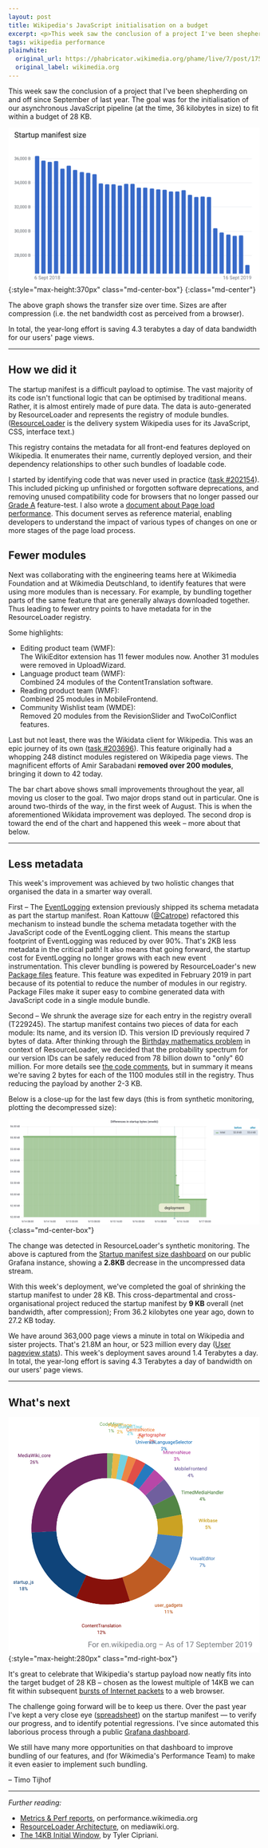 ```yaml
---
layout: post
title: Wikipedia's JavaScript initialisation on a budget
excerpt: <p>This week saw the conclusion of a project I've been shepherding since September of last year. The goal was for the initialisation code for our JavaScript pipeline to fit within a budget of 28 KB.</p>
tags: wikipedia performance
plainwhite:
  original_url: https://phabricator.wikimedia.org/phame/live/7/post/175/wikipedia_s_javascript_initialisation_on_a_budget/
  original_label: wikimedia.org
---
```


This week saw the conclusion of a project that I've been shepherding on and off since September of last year. The goal was for the initialisation of our asynchronous JavaScript pipeline (at the time, 36 kilobytes in size) to fit within a budget of 28 KB.

![Chart showing a decline in Startup manifest size from 36.2 kilobytes in 2018 to just under 28 KB in September 2019](/assets/attachments/2019_wikipedia_figure1_chart.png "From 36.2 KB to 27.2 KB"){:style="max-height:370px" class="md-center-box"}
{:class="md-center"}

The above graph shows the transfer size over time. Sizes are after compression (i.e. the net bandwidth cost as perceived from a browser).

In total, the year-long effort is saving 4.3 terabytes a day of data bandwidth for our users' page views.

-------

## How we did it

The startup manifest is a difficult payload to optimise. The vast majority of its code isn't functional logic that can be optimised by traditional means. Rather, it is almost entirely made of pure data. The data is auto-generated by ResourceLoader and represents the registry of module bundles. ([ResourceLoader](https://www.mediawiki.org/wiki/ResourceLoader/Architecture) is the delivery system Wikipedia uses for its JavaScript, CSS, interface text.)

This registry contains the metadata for all front-end features deployed on Wikipedia. It enumerates their name, currently deployed version, and their dependency relationships to other such bundles of loadable code.

I started by identifying code that was never used in practice ([task #202154](https://phabricator.wikimedia.org/T202154 "Audit modules 2018: Reduce registry overhead")). This included picking up unfinished or forgotten software deprecations, and removing unused compatibility code for browsers that no longer passed our [Grade A](https://www.mediawiki.org/wiki/Compatibility#Browsers) feature-test. I also wrote a [document about Page load performance](https://www.mediawiki.org/wiki/Wikimedia_Performance_Team/Page_load_performance). This document serves as reference material, enabling developers to understand the impact of various types of changes on one or more stages of the page load process.

## Fewer modules

Next was collaborating with the engineering teams here at Wikimedia Foundation and at Wikimedia Deutschland, to identify features that were using more modules than is necessary. For example, by bundling together parts of the same feature that are generally always downloaded together. Thus leading to fewer entry points to have metadata for in the ResourceLoader registry.

Some highlights:

* Editing product team (WMF):<br>The WikiEditor extension has 11 fewer modules now. Another 31 modules were removed in UploadWizard.
* Language product team (WMF):<br>Combined 24 modules of the ContentTranslation software.
* Reading product team  (WMF):<br>Combined 25 modules in MobileFrontend.
* Community Wishlist team (WMDE):<br>Removed 20 modules from the RevisionSlider and TwoColConflict features.

Last but not least, there was the Wikidata client for Wikipedia. This was an epic journey of its own ([task #203696](https://phabricator.wikimedia.org/T203696 "Reduce the number of modules that WikidataClient registers")). This feature originally had a whopping 248 distinct modules registered on Wikipedia page views. The magnificent efforts of Amir Sarabadani **removed over 200 modules**, bringing it down to 42 today.

The bar chart above shows small improvements throughout the year, all moving us closer to the goal. Two major drops stand out in particular. One is around two-thirds of the way, in the first week of August. This is when the aforementioned Wikidata improvement was deployed. The second drop is toward the end of the chart and happened this week – more about that below.

-------

## Less metadata

This week's improvement was achieved by two holistic changes that organised the data in a smarter way overall.

First – The [EventLogging](https://www.mediawiki.org/wiki/Extension:EventLogging) extension previously shipped its schema metadata as part the startup manifest. Roan Kattouw ([@Catrope](https://twitter.com/Catrope)) refactored this mechanism to instead bundle the schema metadata together with the JavaScript code of the EventLogging client. This means the startup footprint of EventLogging was reduced by over 90%. That's 2KB less metadata in the critical path! It also means that going forward, the startup cost for EventLogging no longer grows with each new event instrumentation. This clever bundling is powered by ResourceLoader's new [Package files](https://www.mediawiki.org/wiki/ResourceLoader/Package_modules) feature. This feature was expedited in February 2019 in part because of its potential to reduce the number of modules in our registry. Package Files make it super easy to combine generated data with JavaScript code in a single module bundle.

Second – We shrunk the average size for each entry in the registry overall (T229245). The startup manifest contains two pieces of data for each module: Its name, and its version ID. This version ID previously required 7 bytes of data. After thinking through the [Birthday mathematics problem](https://en.wikipedia.org/wiki/Birthday_problem) in context of ResourceLoader, we decided that the probability spectrum for our version IDs can be safely reduced from 78 billion down to "only" 60 million. For more details see [the code comments](https://github.com/wikimedia/mediawiki/commit/9f516f1d3b6ab6a4f1bb7e385c93e4d9bccb46d7#diff-57e85f8b8063990fa5b0e2d2f0d25f8e), but in summary it means we're saving 2 bytes for each of the 1100 modules still in the registry. Thus reducing the payload by another 2-3 KB.

Below is a close-up for the last few days (this is from synthetic monitoring, plotting the decompressed size):

![Line graph showing a sudden drop in Startup JS size from 55.6KB to 52.8KB](/assets/attachments/2019_wikipedia_figure2_synth.png "From 55.6KB to 52.8KB (decompressed)"){:class="md-center-box"}

The change was detected in ResourceLoader's synthetic monitoring. The above is captured from the [Startup manifest size dashboard](https://grafana.wikimedia.org/d/BvWJlaDWk/startup-manifest-size?orgId=1&from=1568439360000&to=1568680200000) on our public Grafana instance, showing a **2.8KB** decrease in the uncompressed data stream.

With this week's deployment, we've completed the goal of shrinking the startup manifest to under 28 KB. This cross-departmental and cross-organisational project reduced the startup manifest by **9 KB** overall (net bandwidth, after compression); From 36.2 kilobytes one year ago, down to 27.2 KB today.

We have around 363,000 page views a minute in total on Wikipedia and sister projects. That's 21.8M an hour, or 523 million every day ([User pageview stats](https://stats.wikimedia.org/v2/#/all-projects/reading/total-page-views/normal%7Cbar%7C2-year%7Cagent~user%7Cmonthly)). This week's deployment saves around 1.4 Terabytes a day. In total, the year-long effort is saving 4.3 Terabytes a day of bandwidth on our users' page views.

-------

## What's next

![Percentage of bundle metadata size, by component. 26% is for MediaWiki core's bundles, 12% for ContentTranslation bundles, 7% for VisualEditor, 5% for Wikidata.](/assets/attachments/2019_wikipedia_figure3_pie.png "Percentage of bundle metadata size, by component"){:style="max-height:280px" class="md-right-box"}

It's great to celebrate that Wikipedia's startup payload now neatly fits into the target budget of 28 KB – chosen as the lowest multiple of 14KB we can fit within subsequent [bursts of Internet packets](https://tylercipriani.com/blog/2016/09/25/the-14kb-in-the-tcp-initial-window/) to a web browser.

The challenge going forward will be to keep us there. Over the past year I've kept a very close eye ([spreadsheet](https://docs.google.com/document/d/1SESOADAH9phJTeLo4lqipAjYUMaLpGsQTAUqdgyZb4U/edit)) on the startup manifest — to verify our progress, and to identify potential regressions. I've since automated this laborious process through a public [Grafana dashboard](https://grafana.wikimedia.org/d/BvWJlaDWk/startup-manifest-size).

We still have many more opportunities on that dashboard to improve bundling of our features, and (for Wikimedia's Performance Team) to make it even easier to implement such bundling.

– Timo Tijhof

-------

_Further reading:_
* [Metrics & Perf reports](https://performance.wikimedia.org/), on performance.wikimedia.org
* [ResourceLoader Architecture](https://www.mediawiki.org/wiki/ResourceLoader/Architecture), on mediawiki.org.
* [The 14KB Initial Window](https://tylercipriani.com/blog/2016/09/25/the-14kb-in-the-tcp-initial-window/), by Tyler Cipriani.
